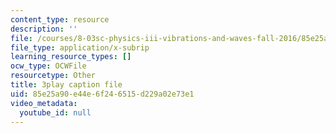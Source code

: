 ```yaml
---
content_type: resource
description: ''
file: /courses/8-03sc-physics-iii-vibrations-and-waves-fall-2016/85e25a90e44e6f246515d229a02e73e1_T2n6fVybLcU.srt
file_type: application/x-subrip
learning_resource_types: []
ocw_type: OCWFile
resourcetype: Other
title: 3play caption file
uid: 85e25a90-e44e-6f24-6515-d229a02e73e1
video_metadata:
  youtube_id: null
---
```

